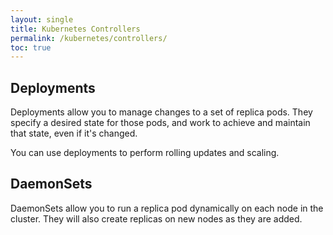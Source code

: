 ```yaml
---
layout: single
title: Kubernetes Controllers
permalink: /kubernetes/controllers/
toc: true
---
```


## Deployments

Deployments allow you to manage changes to a set of replica pods. They specify a desired state for those pods, and work to achieve and maintain that state, even if it's changed.

You can use deployments to perform rolling updates and scaling.

## DaemonSets

DaemonSets allow you to run a replica pod dynamically on each node in the cluster. They will also create replicas on new nodes as they are added.